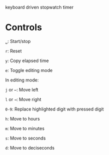 keyboard driven stopwatch timer

# Controls

`␣`: Start/stop

`r`: Reset

`y`: Copy elapsed time

`e`: Toggle editing mode

In editing mode:

`j` or `←`: Move left

`l` or `→`: Move right

`0-9`: Replace highlighted digit with pressed digit

`h`: Move to hours

`m`: Move to minutes

`s`: Move to seconds

`d`: Move to deciseconds
